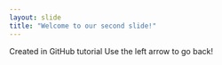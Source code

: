 ```yaml
---
layout: slide
title: "Welcome to our second slide!"
---
```

Created in GitHub tutorial
Use the left arrow to go back!
